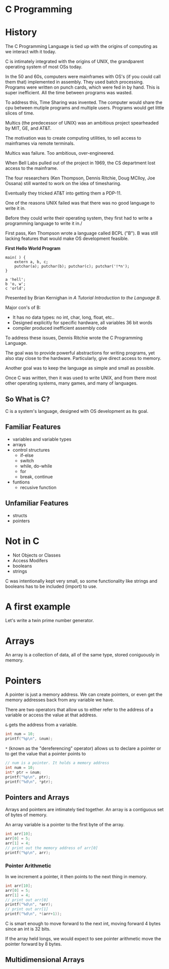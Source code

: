 # C Programming

# History

The C Programming Language is tied up with the origins of computing as we interact with it today.

C is intimately integrated with the origins of UNIX, the grandparent operating system of most OSs today.

In the 50 and 60s, computers were mainframes with OS's (if you could call them that) implemented in assembly. They used batch processing. Programs were written on punch cards, which were fed in by hand. This is super inefficient. All the time between programs was wasted.

To address this, Time Sharing was invented. The computer would share the cpu between mutiple programs and multiple users. Programs would get little slices of time.

Multics (the predecessor of UNIX) was an ambitious project spearheaded by MIT, GE, and AT&T.

The motivation was to create computing utilities, to sell access to mainframes via remote terminals. 

Multics was failure. Too ambitious, over-engineered.

When Bell Labs pulled out of the project in 1969, the CS department lost access to the mainframe.

The four researchers (Ken Thompson, Dennis Ritchie, Doug MClloy, Joe Ossana) still wanted to work on the idea of timesharing.

Eventually they tricked AT&T into getting them a PDP-11. 

One of the reasons UNIX failed was that there was no good language to write it in.

Before they could write their operating system, they first had to write a programming language to write it in./

First pass, Ken Thompson wrote a language called BCPL ("B"). B was still lacking features that would make OS development feasible.

**First Hello World Program**
``` B
main( ) {
    extern a, b, c;
    putchar(a); putchar(b); putchar(c); putchar('!*n');
}

a 'hell';
b 'o, w';
c 'orld';
```
Presented by Brian Kernighan in *A Tutorial Introduction to the Language B*.

Major con's of B:
- It has no data types: no int, char, long, float, etc..
- Designed explicitly for specific hardware, all variables 36 bit words
- compiler produced inefficient assembly code

To address these issues, Dennis Ritchie wrote the C Programming Language. 

The goal was to provide powerful abstractions for writing programs, yet also stay close to the hardware. Particularly, give direct access to memory.

Another goal was to keep the language as simple and small as possible. 

Once C was written, then it was used to write UNIX, and from there most other operating systems, many games, and many of languages. 

## So What is C?

C is a system's language, designed with OS development as its goal.

## Familiar Features

- variables and variable types
- arrays
- control structures
    - if-else
    - switch
    - while, do-while
    - for
    - break, continue
- funtions
    - recusive function

## Unfamiliar Features
- structs
- pointers

# Not in C
- Not Objects or Classes
- Access Modifers
- booleans
- strings

C was intentionally kept very small, so some functionality like strings and booleans has to be included (import) to use.

# A first example

Let's write a twin prime number generator.

# Arrays

An array is a collection of data, all of the same type, stored coniguously in memory.

# Pointers

A pointer is just a memory address. We can create pointers, or even get the memory addresses back from any variable we have.

There are two operators that allow us to either refer to the address of a variable or access the value at that address.

`&` gets the address from a variable.

```c
int num = 10;
printf("%p\n", &num);
```

`*` (known as the "dereferencing" operator) allows us to declare a pointer or to get the value that a pointer points to

```c
// num is a pointer. It holds a memory address
int num = 10;
int* ptr = &num;
printf("%p\n", ptr);
printf("%d\n", *ptr);
```

## Pointers and Arrays

Arrays and pointers are intimately tied together. An array is a contiguous set of bytes of memory.

An array variable is a pointer to the first byte of the array.

```c
int arr[10];
arr[0] = 5;
arr[1] = 4;
// print out the memory address of arr[0]
printf("%p\n", arr);
```

### Pointer Arithmetic

In we increment a pointer, it then points to the next thing in memory.

```c
int arr[10];
arr[0] = 5;
arr[1] = 4;
// print out arr[0]
printf("%d\n", *arr);
// print out arr[1]
printf("%d\n", *(arr+1));
```

C is smart enough to move forward to the next int, moving forward 4 bytes since an int is 32 bits.

If the array held longs, we would expect to see pointer arithmetic move the pointer forward by 8 bytes.

## Multidimensional Arrays

